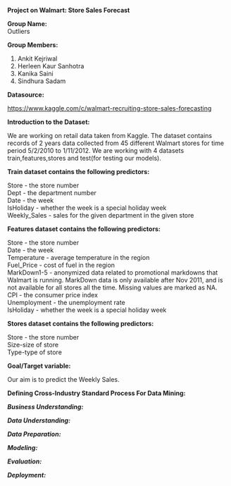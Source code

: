 **Project on Walmart: Store Sales Forecast**</br>

**Group Name:**</br>
   Outliers</br>
   
**Group Members:**
1. Ankit Kejriwal
2. Herleen Kaur Sanhotra
3. Kanika Saini
4. Sindhura Sadam

**Datasource:**

https://www.kaggle.com/c/walmart-recruiting-store-sales-forecasting

**Introduction to the Dataset:**

We are working on retail data taken from Kaggle. The dataset contains records of 2 years data collected from 45 different Walmart stores for time period 5/2/2010 to 1/11/2012. We are working with 4 datasets train,features,stores and test(for testing our models). 

**Train dataset contains the following predictors:**

Store - the store number</br>
Dept - the department number</br>
Date - the week</br>
IsHoliday - whether the week is a special holiday week</br>
Weekly_Sales -  sales for the given department in the given store

**Features dataset contains the following predictors:**

Store - the store number</br>
Date - the week</br>
Temperature - average temperature in the region</br>
Fuel_Price - cost of fuel in the region</br>
MarkDown1-5 - anonymized data related to promotional markdowns that Walmart is running. MarkDown data is only available after Nov 2011, and is not available for all stores all the time. Missing values are marked as NA.</br>
CPI - the consumer price index</br>
Unemployment - the unemployment rate</br>
IsHoliday - whether the week is a special holiday week

**Stores dataset contains the following predictors:**

Store - the store number</br>
Size-size of store</br>
Type-type of store

**Goal/Target variable:**

Our aim is to predict the Weekly Sales. 

**Defining Cross-Industry Standard Process For Data Mining:**

***Business Understanding:***

***Data Understanding:***

***Data Preparation:***

***Modeling:***

***Evaluation:***

***Deployment:***













